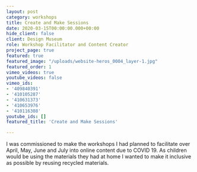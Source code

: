 ```yaml
---
layout: post
category: workshops
title: Create and Make Sessions
date: 2020-03-15T00:00:00.000+00:00
hide_client: false
client: Design Museum
role: Workshop Facilitator and Content Creator
project_page: true
featured: true
featured_image: "/uploads/website-heros_0004_layer-1.jpg"
featured_order: 1
vimeo_videos: true
youtube_videos: false
vimeo_ids:
- '409840391'
- '410105287'
- '410631373'
- '410653976'
- '410116308'
youtube_ids: []
featured_title: 'Create and Make Sessions'

---
```

I was commissioned to make the workshops I had planned to facilitate over April, May, June and July into online content due to COVID 19. As children would be using the materials they had at home I wanted to make it inclusive as possible by reusing recycled materials.
